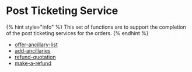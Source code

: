 # Post Ticketing Service

{% hint style="info" %}
This set of functions are to support the completion of the post ticketing services for the orders.
{% endhint %}

- [offer-ancillary-list](offer-ancillary-list.md)
- [add-ancillaries](add-ancillaries.md)
- [refund-quotation](refund-quotation.md)
- [make-a-refund](make-a-refund.md)


